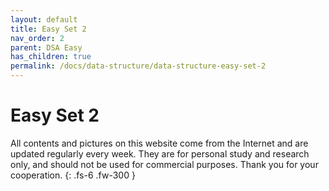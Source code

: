 ```yaml
---
layout: default
title: Easy Set 2
nav_order: 2
parent: DSA Easy
has_children: true
permalink: /docs/data-structure/data-structure-easy-set-2
---
```


# Easy Set 2

All contents and pictures on this website come from the Internet and are updated regularly every week. They are for personal study and research only, and should not be used for commercial purposes. Thank you for your cooperation.
{: .fs-6 .fw-300 }



